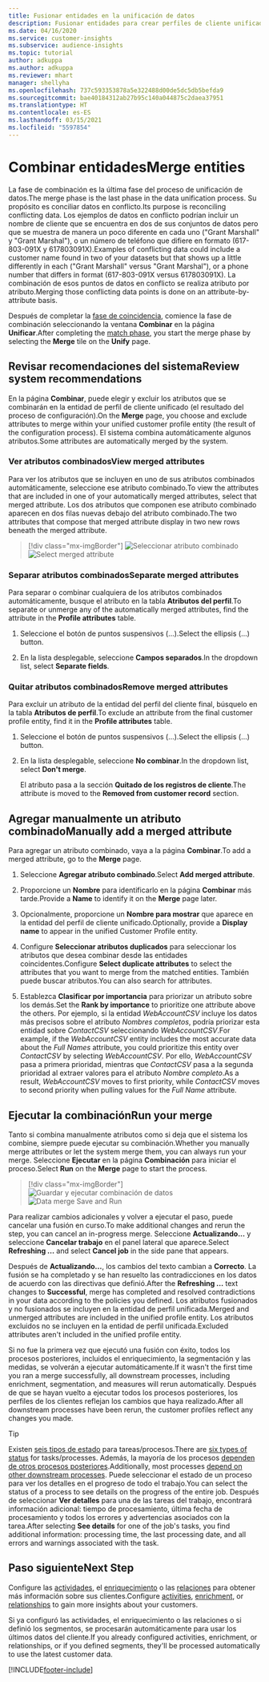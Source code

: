 ```yaml
---
title: Fusionar entidades en la unificación de datos
description: Fusionar entidades para crear perfiles de cliente unificados.
ms.date: 04/16/2020
ms.service: customer-insights
ms.subservice: audience-insights
ms.topic: tutorial
author: adkuppa
ms.author: adkuppa
ms.reviewer: mhart
manager: shellyha
ms.openlocfilehash: 737c593353878a5e322488d00de5dc5db5befda9
ms.sourcegitcommit: bae40184312ab27b95c140a044875c2daea37951
ms.translationtype: HT
ms.contentlocale: es-ES
ms.lasthandoff: 03/15/2021
ms.locfileid: "5597854"
---
```

# <a name="merge-entities"></a><span data-ttu-id="9b437-103">Combinar entidades</span><span class="sxs-lookup"><span data-stu-id="9b437-103">Merge entities</span></span>

<span data-ttu-id="9b437-104">La fase de combinación es la última fase del proceso de unificación de datos.</span><span class="sxs-lookup"><span data-stu-id="9b437-104">The merge phase is the last phase in the data unification process.</span></span> <span data-ttu-id="9b437-105">Su propósito es conciliar datos en conflicto.</span><span class="sxs-lookup"><span data-stu-id="9b437-105">Its purpose is reconciling conflicting data.</span></span> <span data-ttu-id="9b437-106">Los ejemplos de datos en conflicto podrían incluir un nombre de cliente que se encuentra en dos de sus conjuntos de datos pero que se muestra de manera un poco diferente en cada uno ("Grant Marshall" y "Grant Marshal"), o un número de teléfono que difiere en formato (617-803-091X y 617803091X).</span><span class="sxs-lookup"><span data-stu-id="9b437-106">Examples of conflicting data could include a customer name found in two of your datasets but that shows up a little differently in each ("Grant Marshall" versus "Grant Marshal"), or a phone number that differs in format (617-803-091X versus 617803091X).</span></span> <span data-ttu-id="9b437-107">La combinación de esos puntos de datos en conflicto se realiza atributo por atributo.</span><span class="sxs-lookup"><span data-stu-id="9b437-107">Merging those conflicting data points is done on an attribute-by-attribute basis.</span></span>

<span data-ttu-id="9b437-108">Después de completar la [fase de coincidencia](match-entities.md), comience la fase de combinación seleccionando la ventana **Combinar** en la página **Unificar**.</span><span class="sxs-lookup"><span data-stu-id="9b437-108">After completing the [match phase](match-entities.md), you start the merge phase by selecting the **Merge** tile on the **Unify** page.</span></span>

## <a name="review-system-recommendations"></a><span data-ttu-id="9b437-109">Revisar recomendaciones del sistema</span><span class="sxs-lookup"><span data-stu-id="9b437-109">Review system recommendations</span></span>

<span data-ttu-id="9b437-110">En la página **Combinar**, puede elegir y excluir los atributos que se combinarán en la entidad de perfil de cliente unificado (el resultado del proceso de configuración).</span><span class="sxs-lookup"><span data-stu-id="9b437-110">On the **Merge** page, you choose and exclude attributes to merge within your unified customer profile entity (the result of the configuration process).</span></span> <span data-ttu-id="9b437-111">El sistema combina automáticamente algunos atributos.</span><span class="sxs-lookup"><span data-stu-id="9b437-111">Some attributes are automatically merged by the system.</span></span>

### <a name="view-merged-attributes"></a><span data-ttu-id="9b437-112">Ver atributos combinados</span><span class="sxs-lookup"><span data-stu-id="9b437-112">View merged attributes</span></span>

<span data-ttu-id="9b437-113">Para ver los atributos que se incluyen en uno de sus atributos combinados automáticamente, seleccione ese atributo combinado.</span><span class="sxs-lookup"><span data-stu-id="9b437-113">To view the attributes that are included in one of your automatically merged attributes, select that merged attribute.</span></span> <span data-ttu-id="9b437-114">Los dos atributos que componen ese atributo combinado aparecen en dos filas nuevas debajo del atributo combinado.</span><span class="sxs-lookup"><span data-stu-id="9b437-114">The two attributes that compose that merged attribute display in two new rows beneath the merged attribute.</span></span>

> [!div class="mx-imgBorder"]
> <span data-ttu-id="9b437-115">![Seleccionar atributo combinado](media/configure-data-merge-profile-attributes.png "Seleccionar atributo combinado")</span><span class="sxs-lookup"><span data-stu-id="9b437-115">![Select merged attribute](media/configure-data-merge-profile-attributes.png "Select merged attribute")</span></span>

### <a name="separate-merged-attributes"></a><span data-ttu-id="9b437-116">Separar atributos combinados</span><span class="sxs-lookup"><span data-stu-id="9b437-116">Separate merged attributes</span></span>

<span data-ttu-id="9b437-117">Para separar o combinar cualquiera de los atributos combinados automáticamente, busque el atributo en la tabla **Atributos del perfil**.</span><span class="sxs-lookup"><span data-stu-id="9b437-117">To separate or unmerge any of the automatically merged attributes, find the attribute in the **Profile attributes** table.</span></span>

1. <span data-ttu-id="9b437-118">Seleccione el botón de puntos suspensivos (...).</span><span class="sxs-lookup"><span data-stu-id="9b437-118">Select the ellipsis (...) button.</span></span>
  
2. <span data-ttu-id="9b437-119">En la lista desplegable, seleccione **Campos separados**.</span><span class="sxs-lookup"><span data-stu-id="9b437-119">In the dropdown list, select **Separate fields**.</span></span>

### <a name="remove-merged-attributes"></a><span data-ttu-id="9b437-120">Quitar atributos combinados</span><span class="sxs-lookup"><span data-stu-id="9b437-120">Remove merged attributes</span></span>

<span data-ttu-id="9b437-121">Para excluir un atributo de la entidad del perfil del cliente final, búsquelo en la tabla **Atributos de perfil**.</span><span class="sxs-lookup"><span data-stu-id="9b437-121">To exclude an attribute from the final customer profile entity, find it in the **Profile attributes** table.</span></span>

1. <span data-ttu-id="9b437-122">Seleccione el botón de puntos suspensivos (...).</span><span class="sxs-lookup"><span data-stu-id="9b437-122">Select the ellipsis (...) button.</span></span>
  
2. <span data-ttu-id="9b437-123">En la lista desplegable, seleccione **No combinar**.</span><span class="sxs-lookup"><span data-stu-id="9b437-123">In the dropdown list, select **Don't merge**.</span></span>

   <span data-ttu-id="9b437-124">El atributo pasa a la sección **Quitado de los registros de cliente**.</span><span class="sxs-lookup"><span data-stu-id="9b437-124">The attribute is moved to the **Removed from customer record** section.</span></span>

## <a name="manually-add-a-merged-attribute"></a><span data-ttu-id="9b437-125">Agregar manualmente un atributo combinado</span><span class="sxs-lookup"><span data-stu-id="9b437-125">Manually add a merged attribute</span></span>

<span data-ttu-id="9b437-126">Para agregar un atributo combinado, vaya a la página **Combinar**.</span><span class="sxs-lookup"><span data-stu-id="9b437-126">To add a merged attribute, go to the **Merge** page.</span></span>

1. <span data-ttu-id="9b437-127">Seleccione **Agregar atributo combinado**.</span><span class="sxs-lookup"><span data-stu-id="9b437-127">Select **Add merged attribute**.</span></span>

2. <span data-ttu-id="9b437-128">Proporcione un **Nombre** para identificarlo en la página **Combinar** más tarde.</span><span class="sxs-lookup"><span data-stu-id="9b437-128">Provide a **Name** to identify it on the **Merge** page later.</span></span>

3. <span data-ttu-id="9b437-129">Opcionalmente, proporcione un **Nombre para mostrar** que aparece en la entidad del perfil de cliente unificado.</span><span class="sxs-lookup"><span data-stu-id="9b437-129">Optionally, provide a **Display name** to appear in the unified Customer Profile entity.</span></span>

4. <span data-ttu-id="9b437-130">Configure **Seleccionar atributos duplicados** para seleccionar los atributos que desea combinar desde las entidades coincidentes.</span><span class="sxs-lookup"><span data-stu-id="9b437-130">Configure **Select duplicate attributes** to select the attributes that you want to merge from the matched entities.</span></span> <span data-ttu-id="9b437-131">También puede buscar atributos.</span><span class="sxs-lookup"><span data-stu-id="9b437-131">You can also search for attributes.</span></span>

5. <span data-ttu-id="9b437-132">Establezca **Clasificar por importancia** para priorizar un atributo sobre los demás.</span><span class="sxs-lookup"><span data-stu-id="9b437-132">Set the **Rank by importance** to prioritize one attribute above the others.</span></span> <span data-ttu-id="9b437-133">Por ejemplo, si la entidad *WebAccountCSV* incluye los datos más precisos sobre el atributo *Nombres completos*, podría priorizar esta entidad sobre *ContactCSV* seleccionando *WebAccountCSV*.</span><span class="sxs-lookup"><span data-stu-id="9b437-133">For example, if the *WebAccountCSV* entity includes the most accurate data about the *Full Names* attribute, you could prioritize this entity over *ContactCSV* by selecting *WebAccountCSV*.</span></span> <span data-ttu-id="9b437-134">Por ello, *WebAccountCSV* pasa a primera prioridad, mientras que *ContactCSV* pasa a la segunda prioridad al extraer valores para el atributo *Nombre completo*.</span><span class="sxs-lookup"><span data-stu-id="9b437-134">As a result, *WebAccountCSV* moves to first priority, while *ContactCSV* moves to second priority when pulling values for the *Full Name* attribute.</span></span>

## <a name="run-your-merge"></a><span data-ttu-id="9b437-135">Ejecutar la combinación</span><span class="sxs-lookup"><span data-stu-id="9b437-135">Run your merge</span></span>

<span data-ttu-id="9b437-136">Tanto si combina manualmente atributos como si deja que el sistema los combine, siempre puede ejecutar su combinación.</span><span class="sxs-lookup"><span data-stu-id="9b437-136">Whether you manually merge attributes or let the system merge them, you can always run your merge.</span></span> <span data-ttu-id="9b437-137">Seleccione **Ejecutar** en la página **Combinación** para iniciar el proceso.</span><span class="sxs-lookup"><span data-stu-id="9b437-137">Select **Run** on the **Merge** page to start the process.</span></span>

> [!div class="mx-imgBorder"]
> <span data-ttu-id="9b437-138">![Guardar y ejecutar combinación de datos](media/configure-data-merge-save-run.png "Guardar y ejecutar combinación de datos")</span><span class="sxs-lookup"><span data-stu-id="9b437-138">![Data merge Save and Run](media/configure-data-merge-save-run.png "Data merge Save and Run")</span></span>

<span data-ttu-id="9b437-139">Para realizar cambios adicionales y volver a ejecutar el paso, puede cancelar una fusión en curso.</span><span class="sxs-lookup"><span data-stu-id="9b437-139">To make additional changes and rerun the step, you can cancel an in-progress merge.</span></span> <span data-ttu-id="9b437-140">Seleccione **Actualizando...** y seleccione **Cancelar trabajo** en el panel lateral que aparece.</span><span class="sxs-lookup"><span data-stu-id="9b437-140">Select **Refreshing ...** and select **Cancel job**  in the side pane that appears.</span></span>

<span data-ttu-id="9b437-141">Después de **Actualizando...**, los cambios del texto cambian a **Correcto**. La fusión se ha completado y se han resuelto las contradicciones en los datos de acuerdo con las directivas que definió.</span><span class="sxs-lookup"><span data-stu-id="9b437-141">After the **Refreshing ...** text changes to **Successful**, merge has completed and resolved contradictions in your data according to the policies you defined.</span></span> <span data-ttu-id="9b437-142">Los atributos fusionados y no fusionados se incluyen en la entidad de perfil unificada.</span><span class="sxs-lookup"><span data-stu-id="9b437-142">Merged and unmerged attributes are included in the unified profile entity.</span></span> <span data-ttu-id="9b437-143">Los atributos excluidos no se incluyen en la entidad de perfil unificada.</span><span class="sxs-lookup"><span data-stu-id="9b437-143">Excluded attributes aren't included in the unified profile entity.</span></span>

<span data-ttu-id="9b437-144">Si no fue la primera vez que ejecutó una fusión con éxito, todos los procesos posteriores, incluidos el enriquecimiento, la segmentación y las medidas, se volverán a ejecutar automáticamente.</span><span class="sxs-lookup"><span data-stu-id="9b437-144">If it wasn't the first time you ran a merge successfully, all downstream processes, including enrichment, segmentation, and measures will rerun automatically.</span></span> <span data-ttu-id="9b437-145">Después de que se hayan vuelto a ejecutar todos los procesos posteriores, los perfiles de los clientes reflejan los cambios que haya realizado.</span><span class="sxs-lookup"><span data-stu-id="9b437-145">After all downstream processes have been rerun, the customer profiles reflect any changes you made.</span></span>

> [!TIP]
> <span data-ttu-id="9b437-146">Existen [seis tipos de estado](system.md#status-types) para tareas/procesos.</span><span class="sxs-lookup"><span data-stu-id="9b437-146">There are [six types of status](system.md#status-types) for tasks/processes.</span></span> <span data-ttu-id="9b437-147">Además, la mayoría de los procesos [dependen de otros procesos posteriores](system.md#refresh-policies).</span><span class="sxs-lookup"><span data-stu-id="9b437-147">Additionally, most processes [depend on other downstream processes](system.md#refresh-policies).</span></span> <span data-ttu-id="9b437-148">Puede seleccionar el estado de un proceso para ver los detalles en el progreso de todo el trabajo.</span><span class="sxs-lookup"><span data-stu-id="9b437-148">You can select the status of a process to see details on the progress of the entire job.</span></span> <span data-ttu-id="9b437-149">Después de seleccionar **Ver detalles** para una de las tareas del trabajo, encontrará información adicional: tiempo de procesamiento, última fecha de procesamiento y todos los errores y advertencias asociados con la tarea.</span><span class="sxs-lookup"><span data-stu-id="9b437-149">After selecting **See details** for one of the job's tasks, you find additional information: processing time, the last processing date, and all errors and warnings associated with the task.</span></span>

## <a name="next-step"></a><span data-ttu-id="9b437-150">Paso siguiente</span><span class="sxs-lookup"><span data-stu-id="9b437-150">Next Step</span></span>

<span data-ttu-id="9b437-151">Configure las [actividades](activities.md), el [enriquecimiento](enrichment-microsoft-graph.md) o las [relaciones](relationships.md) para obtener más información sobre sus clientes.</span><span class="sxs-lookup"><span data-stu-id="9b437-151">Configure [activities](activities.md), [enrichment](enrichment-microsoft-graph.md), or [relationships](relationships.md) to gain more insights about your customers.</span></span>

<span data-ttu-id="9b437-152">Si ya configuró las actividades, el enriquecimiento o las relaciones o si definió los segmentos, se procesarán automáticamente para usar los últimos datos del cliente.</span><span class="sxs-lookup"><span data-stu-id="9b437-152">If you already configured activities, enrichment, or relationships, or if you defined segments, they'll be processed automatically to use the latest customer data.</span></span>




[!INCLUDE[footer-include](../includes/footer-banner.md)]